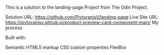 
This is a solution to the landing-page Project from The Odin Project.

Solution URL: https://github.com/PivtoranisV/landing-page
Live Site URL: https://pivtoranisv.github.io/product-preview-card-component-main/
My process

Built with:

Semantic HTML5 markup
CSS custom properties
FlexBox
